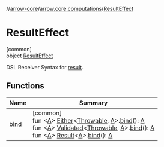 //[arrow-core](../../../index.md)/[arrow.core.computations](../index.md)/[ResultEffect](index.md)

# ResultEffect

[common]\
object [ResultEffect](index.md)

DSL Receiver Syntax for [result](../result/index.md).

## Functions

| Name | Summary |
|---|---|
| [bind](bind.md) | [common]<br>fun &lt;[A](bind.md)&gt; [Either](../../arrow.core/-either/index.md)&lt;[Throwable](https://kotlinlang.org/api/latest/jvm/stdlib/kotlin/-throwable/index.html), [A](bind.md)&gt;.[bind](bind.md)(): [A](bind.md)<br>fun &lt;[A](bind.md)&gt; [Validated](../../arrow.core/-validated/index.md)&lt;[Throwable](https://kotlinlang.org/api/latest/jvm/stdlib/kotlin/-throwable/index.html), [A](bind.md)&gt;.[bind](bind.md)(): [A](bind.md)<br>fun &lt;[A](bind.md)&gt; [Result](https://kotlinlang.org/api/latest/jvm/stdlib/kotlin/-result/index.html)&lt;[A](bind.md)&gt;.[bind](bind.md)(): [A](bind.md) |
